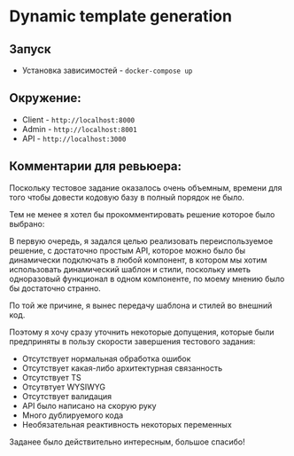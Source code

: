 # Dynamic template generation

## Запуск
- Установка зависимостей - `docker-compose up`

## Окружение:
- Client - `http://localhost:8000`
- Admin - `http://localhost:8001`
- API - `http://localhost:3000`

## Комментарии для ревьюера:
Поскольку тестовое задание оказалось очень объемным, времени для того чтобы довести кодовую базу в полный порядок не было.

Тем не менее я хотел бы прокомментировать решение которое было выбрано:

В первую очередь, я задался целью реализовать переиспользуемое решение, с достаточно простым API, которое можно было бы динамически подключать в любой компонент, в котором мы хотим использовать динамический шаблон и стили,
поскольку иметь одноразовый функционал в одном компоненте, по моему мнению было бы достаточно странно.

По той же причине, я вынес передачу шаблона и стилей во внешний код. 

Поэтому я хочу сразу уточнить некоторые допущения, которые были предприняты в пользу скорости завершения тестового задания:
- Отсутствует нормальная обработка ошибок
- Отсутствует какая-либо архитектурная связанность
- Отсутствует TS
- Отсутвтует WYSIWYG
- Отсутствует валидация
- API было написано на скорую руку
- Много дублируемого кода
- Необязательная реактивность некоторых переменных

Заданее было действительно интересным, большое спасибо!

